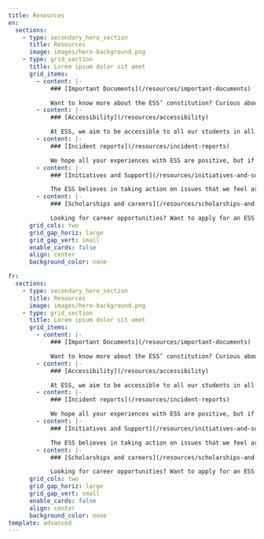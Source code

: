 ```yaml
---
title: Resources
en:
  sections:
    - type: secondary_hero_section
      title: Resources
      image: images/hero-background.png
    - type: grid_section
      title: Lorem ipsum dolor sit amet
      grid_items:
        - content: |-
            ### [Important Documents](/resources/important-documents)

            Want to know more about the ESS’ constitution? Curious about our internal operations? Click here to access all the ESS’ most important documents!
        - content: |-
            ### [Accessibility](/resources/accessibility)

            At ESS, we aim to be accessible to all our students in all our operations. Click here to learn more about what we’re doing to reach this goal, or to fill out an accessibility form to let us know how we can help you!
        - content: |-
            ### [Incident reports](/resources/incident-reports)

            We hope all your experiences with ESS are positive, but if there is ever a problem at one of our events, we want to ensure you have a safe space to let us know so we can help come to a resolution. Click here to learn more about our incident reporting process and/or to fill out a form.
        - content: |-
            ### [Initiatives and Support](/resources/initiatives-and-support)

            The ESS believes in taking action on issues that we feel are important. Click here to learn more about the charities we support, and how you can help us do so in a fun and involved way!
        - content: |-
            ### [Scholarships and careers](/resources/scholarships-and-careers)

            Looking for career opportunities? Want to apply for an ESS scholarship? Click here to learn more about what we have to offer to help advance your academic and professional career!
      grid_cols: two
      grid_gap_horiz: large
      grid_gap_vert: small
      enable_cards: false
      align: center
      background_color: none

fr:
  sections:
    - type: secondary_hero_section
      title: Resources
      image: images/hero-background.png
    - type: grid_section
      title: Lorem ipsum dolor sit amet
      grid_items:
        - content: |-
            ### [Important Documents](/resources/important-documents)

            Want to know more about the ESS’ constitution? Curious about our internal operations? Click here to access all the ESS’ most important documents!
        - content: |-
            ### [Accessibility](/resources/accessibility)

            At ESS, we aim to be accessible to all our students in all our operations. Click here to learn more about what we’re doing to reach this goal, or to fill out an accessibility form to let us know how we can help you!
        - content: |-
            ### [Incident reports](/resources/incident-reports)

            We hope all your experiences with ESS are positive, but if there is ever a problem at one of our events, we want to ensure you have a safe space to let us know so we can help come to a resolution. Click here to learn more about our incident reporting process and/or to fill out a form.
        - content: |-
            ### [Initiatives and Support](/resources/initiatives-and-support)

            The ESS believes in taking action on issues that we feel are important. Click here to learn more about the charities we support, and how you can help us do so in a fun and involved way!
        - content: |-
            ### [Scholarships and careers](/resources/scholarships-and-careers)

            Looking for career opportunities? Want to apply for an ESS scholarship? Click here to learn more about what we have to offer to help advance your academic and professional career!
      grid_cols: two
      grid_gap_horiz: large
      grid_gap_vert: small
      enable_cards: false
      align: center
      background_color: none      
template: advanced
---
```

